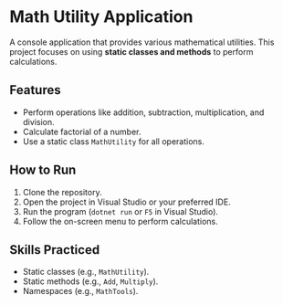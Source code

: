# Math Utility Application

A console application that provides various mathematical utilities. This project focuses on using **static classes and methods** to perform calculations.

## Features
- Perform operations like addition, subtraction, multiplication, and division.
- Calculate factorial of a number.
- Use a static class `MathUtility` for all operations.

## How to Run
1. Clone the repository.
2. Open the project in Visual Studio or your preferred IDE.
3. Run the program (`dotnet run` or `F5` in Visual Studio).
4. Follow the on-screen menu to perform calculations.

## Skills Practiced
- Static classes (e.g., `MathUtility`).
- Static methods (e.g., `Add`, `Multiply`).
- Namespaces (e.g., `MathTools`).

